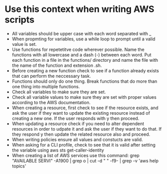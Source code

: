 # Use this context when writing AWS scripts

* All variables should be upper case with each word separated with _
* When propmting for variables, use a while loop to prompt until a valid value is set.
* Use functions for repetetitve code wherever possible. Name the functions with all lowercase and a dash (-) between each word. Put each function in a file in the functions/ directory and name the file with the name of the function and extension .sh. 
* Before creating a new function check to see if a function already exists that can perform the neccessary task.
* Functions should only do one thing. Break functions that do more than one thing into multiple functions.
* Check all variables to make sure they are set.
* Check all variable values to make sure they are set with proper values according to the AWS documentation.
* When creating a resource, first check to see if the resource exists, and ask the user if they want to update the existing resource instead of creating a new one. If the user responds with y then proceed.
* When updating a resource check if you need to alter dependent resources in order to udpate it and ask the user if they want to do that. If they respond y then update the related resource also and proceed.
* When writing policies ensure all values and constucts are valid.
* When asking for a CLI profile, check to see that it is valid after setting the variable using aws sts get-caller-identity
* When creating a list of AWS services use this command:  grep "AVAILABLE SERVI" -A1900 | grep o | cut -d " " -f9- | grep -v 'aws help topics'
  
  
